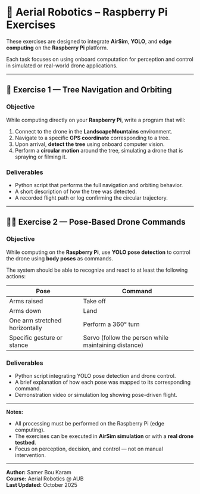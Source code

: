# 🧠 Aerial Robotics – Raspberry Pi Exercises

These exercises are designed to integrate **AirSim**, **YOLO**, and **edge computing** on the **Raspberry Pi** platform.

Each task focuses on using onboard computation for perception and control in simulated or real-world drone applications.

---

## 🚁 Exercise 1 — Tree Navigation and Orbiting

### Objective
While computing directly on your **Raspberry Pi**, write a program that will:

1. Connect to the drone in the **LandscapeMountains** environment.
2. Navigate to a specific **GPS coordinate** corresponding to a tree.
3. Upon arrival, **detect the tree** using onboard computer vision.
4. Perform a **circular motion** around the tree, simulating a drone that is spraying or filming it.

### Deliverables
- Python script that performs the full navigation and orbiting behavior.
- A short description of how the tree was detected.
- A recorded flight path or log confirming the circular trajectory.

---

## 🧍‍♂️ Exercise 2 — Pose-Based Drone Commands

### Objective
While computing on the **Raspberry Pi**, use **YOLO pose detection** to control the drone using **body poses** as commands.

The system should be able to recognize and react to at least the following actions:

| Pose | Command |
|------|----------|
| Arms raised | Take off |
| Arms down | Land |
| One arm stretched horizontally | Perform a 360° turn |
| Specific gesture or stance | Servo (follow the person while maintaining distance) |

### Deliverables
- Python script integrating YOLO pose detection and drone control.
- A brief explanation of how each pose was mapped to its corresponding command.
- Demonstration video or simulation log showing pose-driven flight.

---

**Notes:**
- All processing must be performed on the Raspberry Pi (edge computing).  
- The exercises can be executed in **AirSim simulation** or with a **real drone testbed**.  
- Focus on perception, decision, and control — not on manual intervention.

---

**Author:** Samer Bou Karam  
**Course:** Aerial Robotics @ AUB  
**Last Updated:** October 2025
